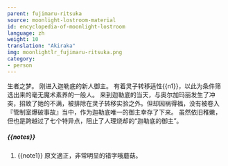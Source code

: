 ```yaml
---
parent: fujimaru-ritsuka
source: moonlight-lostroom-material
id: encyclopedia-of-moonlight-lostroom
language: zh
weight: 10
translation: "Akiraka"
img: moonlightlr_fujimaru-ritsuka.png
category:
- person
---
```


生者之梦。
刚进入迦勒底的新人御主。
有着灵子转移适性{{n1}}，以此为条件筛选出来的毫无魔术素养的一般人。
来到迦勒底的当天，与奥尔加玛丽发生了冲突，招致了她的不满，被排除在灵子转移实验之外。但却因祸得福，没有被卷入『管制室爆破事故』当中，作为迦勒底唯一的御主幸存了下来。
虽然依旧稚嫩，但也是跨越过了七个特异点，阻止了人理烧却的“迦勒底的御主”。

##### {{notes}}

1. {{note1}} 原文適正，非常明显的错字哦蘑菇。
